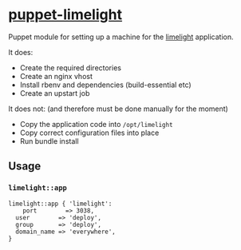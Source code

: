 # [puppet-limelight](https://github.com/alphagov/puppet-limelight)

Puppet module for setting up a machine for the [limelight](https://github.com/alphagov/limelight) application.

It does:
- Create the required directories
- Create an nginx vhost
- Install rbenv and dependencies (build-essential etc)
- Create an upstart job

It does not: (and therefore must be done manually for the moment)
- Copy the application code into `/opt/limelight`
- Copy correct configuration files into place
- Run bundle install

## Usage

### `limelight::app`

```puppet
limelight::app { 'limelight':
	port        => 3038,
  user        => 'deploy',
  group       => 'deploy',
  domain_name => 'everywhere',
}
```
